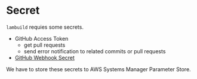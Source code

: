 # Secret

`lambuild` requies some secrets.

* GitHub Access Token
  * get pull requests
  * send error notification to related commits or pull requests
* [GitHub Webhook Secret](https://docs.github.com/en/developers/webhooks-and-events/securing-your-webhooks)

We have to store these secrets to AWS Systems Manager Parameter Store.
